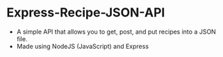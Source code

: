 # Express-Recipe-JSON-API

- A simple API that allows you to get, post, and put recipes into a JSON file.
- Made using NodeJS (JavaScript) and Express
